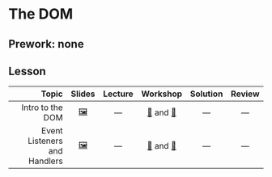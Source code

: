 # The DOM

## Prework: none

## Lesson

Topic | Slides | Lecture | Workshop | Solution | Review
-----:|:------:|:-------:|:--------:|:--------:|:-----:
Intro to the DOM | [🖼️][dom-1a] | — | [🔬][dom-1c-1] and [🤝][dom-1c-2] | — | —
Event Listeners and Handlers | [🖼️][dom-2a] | — | [🔬][dom-2c-1] and [🤝][dom-2c-2] | — | —

[dom-1a]: 1-intro-to-the-dom/Intro%20to%20the%20DOM.pdf
[dom-1c-1]: https://learn.fullstackacademy.com/workshop/5a7b63826759b0000495a518/landing
[dom-1c-2]: https://learn.fullstackacademy.com/workshop/5a7a29369cdac30004ec4f86/landing
[dom-2a]: 2-event-listeners-and-handlers/Event%20Listeners%20and%20Handlers.pdf
[dom-2c-1]: https://learn.fullstackacademy.com/workshop/5a987e7389c7590004711468/landing
[dom-2c-2]: https://learn.fullstackacademy.com/workshop/5a78dd00f8936400041bdb68/landing
